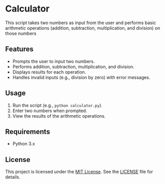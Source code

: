 # Calculator

This script takes two numbers as input from the user and performs basic arithmetic operations (addition, subtraction, multiplication, and division) on those numbers

## Features
- Prompts the user to input two numbers.
- Performs addition, subtraction, multiplication, and division.
- Displays results for each operation.
- Handles invalid inputs (e.g., division by zero) with error messages.

## Usage
1. Run the script (e.g., `python calculator.py`).
2. Enter two numbers when prompted.
3. View the results of the arithmetic operations.

## Requirements
- Python 3.x

## License
This project is licensed under the [MIT License](LICENSE). See the [LICENSE](LICENSE) file for details.

